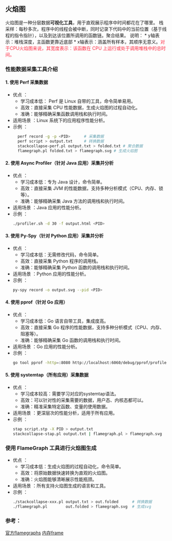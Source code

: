 ## 火焰图
火焰图是一种分层数据**可视化工具**，用于直观展示程序中时间都花在了哪里。
栈采样：每秒多次，程序中的线程会被中断，同时记录下代码中的当前位置（基于线程的指令指针），以及到达该位置所调用的函数链。聚合结果。
说明：
    * y轴表示：堆栈深度，主函数更靠近底部
    * x轴表示：涵盖所有样本，其顺序无意义。<span style="color: rgb(255, 41, 65);">对于CPU火焰图来说，其宽度表示：该函数在 CPU 上运行或处于调用堆栈中的总时间。</span>

### 性能数据采集工具介绍
#### 1. 使用 Perf 采集数据
- 优点 ：
  - 学习成本低： Perf 是 Linux 自带的工具，命令简单易用。
  - 高效：直接采集 CPU 性能数据，生成火焰图的过程自动化。
  - 准确：能够精确采集函数调用栈和执行时间。
- 适用场景 ：Linux 系统下的应用程序性能分析。
- 示例 ：
  ```bash
    perf record -g -p <PID>      # 采集数据
    perf script > output.txt     # 转换数据
    stackcollapse-perf.pl output.txt > folded.txt # 聚合数据
    flamegraph.pl folded.txt > flamegraph.svg # 生成火焰图
   ```

#### 2. 使用 Async Profiler（针对 Java 应用）采集并分析
- 优点 ：
  - 学习成本低：专为 Java 设计，命令简单。
  - 高效：直接采集 JVM 的性能数据，支持多种分析模式（CPU、内存、锁等）。
  - 准确：能够精确采集 Java 方法的调用栈和执行时间。
- 适用场景 ：Java 应用的性能分析。
- 示例 ：
  ```bash
  ./profiler.sh -d 30 -f output.html <PID>
  ```
#### 3. 使用 Py-Spy（针对 Python 应用）采集并分析
- 优点 ：
  - 学习成本低：无需修改代码，命令简单。
  - 高效：直接采集 Python 程序的调用栈。
  - 准确：能够精确采集 Python 函数的调用栈和执行时间。
- 适用场景 ：Python 应用的性能分析。
- 示例 ：
  ```bash
  py-spy record -o output.svg --pid <PID>
   ```
#### 4. 使用 pprof（针对 Go 应用）
- 优点 ：
  - 学习成本低：Go 语言自带工具，集成度高。
  - 高效：直接采集 Go 程序的性能数据，支持多种分析模式（CPU、内存、阻塞等）。
  - 准确：能够精确采集 Go 函数的调用栈和执行时间。
- 适用场景 ：Go 应用的性能分析。
- 示例 ：
  ```bash
  go tool pprof -http=:8080 http://localhost:6060/debug/pprof/profile
   ```
#### 5. 使用 systemtap（所有应用）采集数据
- 优点 ：
  - 学习成本较高：需要学习对应的systemtap语法。
  - 高效：可以针对性的采集需要的数据，用户态、内核态都可以。
  - 准确：精准采集特定函数、变量的使用数据。
- 适用场景 ：更深层次的性能分析，适用于所有应用。
- 示例 ：
  ```bash
  stap script.stp -X PID > output.txt 
  stackcollapse-stap.pl output.txt | flamegraph.pl > flamegraph.svg
   ```

### 使用 FlameGraph 工具进行火焰图生成
- 优点 ：
  - 学习成本低：生成火焰图的过程自动化，命令简单。
  - 高效：将原始数据快速转换为直观的火焰图。
  - 准确：火焰图能够清晰展示性能瓶颈。
- 适用场景 ：所有支持火焰图生成的语言和工具。
- 示例 ：
  ```bash
  ./stackcollapse-xxx.pl output.txt > out.folded      # 转换数据
  ./flamegraph.pl        out.folded > flamegraph.svg  # 生成svg
   ```



### 参考：
[官方flamegraphs](https://www.brendangregg.com/flamegraphs.html)
[内存frame](https://www.brendangregg.com/FlameGraphs/memoryflamegraphs.html)